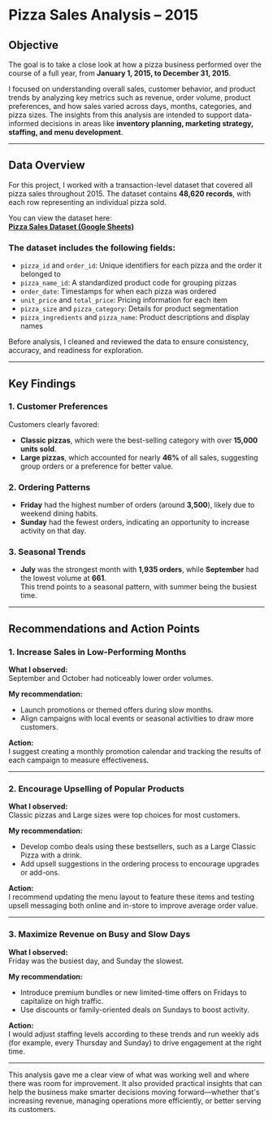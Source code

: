 # Pizza Sales Analysis – 2015

## Objective

The goal is to take a close look at how a pizza business performed over the course of a full year, from **January 1, 2015, to December 31, 2015**.  

I focused on understanding overall sales, customer behavior, and product trends by analyzing key metrics such as revenue, order volume, product preferences, and how sales varied across days, months, categories, and pizza sizes. The insights from this analysis are intended to support data-informed decisions in areas like **inventory planning, marketing strategy, staffing, and menu development**.

---

## Data Overview

For this project, I worked with a transaction-level dataset that covered all pizza sales throughout 2015. The dataset contains **48,620 records**, with each row representing an individual pizza sold.

You can view the dataset here:  
[**Pizza Sales Dataset (Google Sheets)**](https://docs.google.com/spreadsheets/d/1mF1G56ZrwQlksmS5meWgC1yXRgeqGV2T/edit?gid=679792667#gid=679792667)

### The dataset includes the following fields:
- `pizza_id` and `order_id`: Unique identifiers for each pizza and the order it belonged to  
- `pizza_name_id`: A standardized product code for grouping pizzas  
- `order_date`: Timestamps for when each pizza was ordered  
- `unit_price` and `total_price`: Pricing information for each item  
- `pizza_size` and `pizza_category`: Details for product segmentation  
- `pizza_ingredients` and `pizza_name`: Product descriptions and display names

Before analysis, I cleaned and reviewed the data to ensure consistency, accuracy, and readiness for exploration.

---

## Key Findings

### 1. Customer Preferences
Customers clearly favored:
- **Classic pizzas**, which were the best-selling category with over **15,000 units sold**.
- **Large pizzas**, which accounted for nearly **46%** of all sales, suggesting group orders or a preference for better value.

### 2. Ordering Patterns
- **Friday** had the highest number of orders (around **3,500**), likely due to weekend dining habits.  
- **Sunday** had the fewest orders, indicating an opportunity to increase activity on that day.

### 3. Seasonal Trends
- **July** was the strongest month with **1,935 orders**, while **September** had the lowest volume at **661**.  
This trend points to a seasonal pattern, with summer being the busiest time.

---

## Recommendations and Action Points

### 1. Increase Sales in Low-Performing Months

**What I observed:**  
September and October had noticeably lower order volumes.

**My recommendation:**  
- Launch promotions or themed offers during slow months.  
- Align campaigns with local events or seasonal activities to draw more customers.

**Action:**  
I suggest creating a monthly promotion calendar and tracking the results of each campaign to measure effectiveness.

---

### 2. Encourage Upselling of Popular Products

**What I observed:**  
Classic pizzas and Large sizes were top choices for most customers.

**My recommendation:**  
- Develop combo deals using these bestsellers, such as a Large Classic Pizza with a drink.  
- Add upsell suggestions in the ordering process to encourage upgrades or add-ons.

**Action:**  
I recommend updating the menu layout to feature these items and testing upsell messaging both online and in-store to improve average order value.

---

### 3. Maximize Revenue on Busy and Slow Days

**What I observed:**  
Friday was the busiest day, and Sunday the slowest.

**My recommendation:**  
- Introduce premium bundles or new limited-time offers on Fridays to capitalize on high traffic.  
- Use discounts or family-oriented deals on Sundays to boost activity.

**Action:**  
I would adjust staffing levels according to these trends and run weekly ads (for example, every Thursday and Sunday) to drive engagement at the right time.

---

This analysis gave me a clear view of what was working well and where there was room for improvement. It also provided practical insights that can help the business make smarter decisions moving forward—whether that's increasing revenue, managing operations more efficiently, or better serving its customers.



